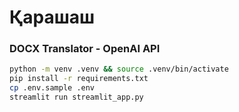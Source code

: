 # Қарашаш
### DOCX Translator - OpenAI API

```bash
python -m venv .venv && source .venv/bin/activate
pip install -r requirements.txt
cp .env.sample .env  
streamlit run streamlit_app.py
```

